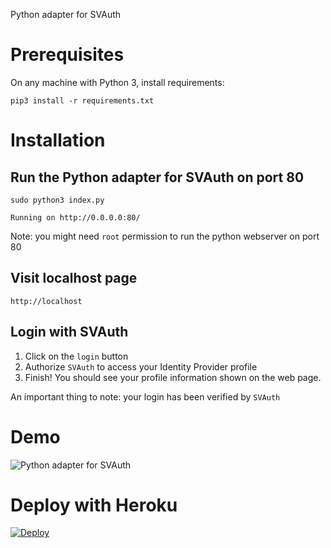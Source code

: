 Python adapter for SVAuth


# Prerequisites
On any machine with Python 3, install requirements:

    pip3 install -r requirements.txt

# Installation

## Run the Python adapter for SVAuth on port 80

    sudo python3 index.py

    Running on http://0.0.0.0:80/
    
Note: you might need `root` permission to run the python webserver on port 80


## Visit localhost page

    http://localhost

## Login with SVAuth

1. Click on the `login` button
2. Authorize `SVAuth` to access your Identity Provider profile
3. Finish! You should see your profile information shown on the web page.

An important thing to note: your login has been verified by `SVAuth`

# Demo

![Python adapter for SVAuth](https://media.giphy.com/media/xUPGcHE7FCbpkFqV8I/giphy.gif "Demo")

# Deploy with Heroku

[![Deploy](https://www.herokucdn.com/deploy/button.png)](https://heroku.com/deploy)
